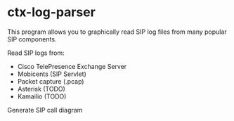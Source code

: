ctx-log-parser
==============

This program allows you to graphically read SIP log files from many popular SIP components.

Read SIP logs from:
 * Cisco TelePresence Exchange Server
 * Mobicents (SIP Servlet)
 * Packet capture (.pcap)
 * Asterisk (TODO)
 * Kamailio (TODO)

Generate SIP call diagram
